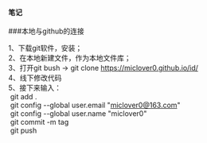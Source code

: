 #### 笔记
###本地与github的连接<br>

1、下载git软件，安装；<br>
2、在本地新建文件，作为本地文件库；<br>
3、打开git bush  ->  git clone https://miclover0.github.io/id/ <br>
4、线下修改代码<br>
5、接下来输入：<br>
&nbsp;git add . <br>
&nbsp;git config --global user.email "miclover0@163.com"  <br>
&nbsp;git config --global user.name "miclover0"<br>
&nbsp;git commit -m tag<br>
&nbsp;git push<br>

